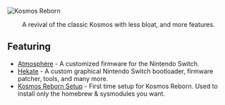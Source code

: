 ![Kosmos Reborn](https://user-images.githubusercontent.com/697668/105923929-3a108500-600b-11eb-8255-d5d22ffa7934.png)

<p align="center">A revival of the classic Kosmos with less bloat, and more features.</p>

## Featuring
* [Atmosphère](https://github.com/Atmosphere-NX/Atmosphere) - A customized firmware for the Nintendo Switch.
* [Hekate](https://github.com/CTCaer/hekate) - A custom graphical Nintendo Switch bootloader, firmware patcher, tools, and many more.
* [Kosmos Reborn Setup]() - First time setup for Kosmos Reborn. Used to install only the homebrew & sysmodules you want.
